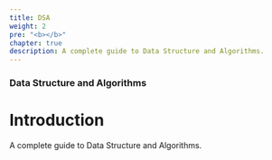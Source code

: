```yaml
---
title: DSA
weight: 2
pre: "<b></b>"
chapter: true
description: A complete guide to Data Structure and Algorithms.
---
```


### Data Structure and Algorithms

# Introduction

A complete guide to Data Structure and Algorithms.